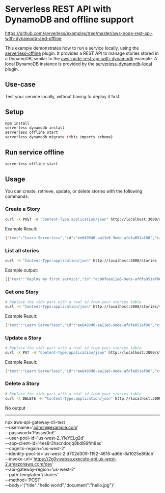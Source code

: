 # Serverless REST API with DynamoDB and offline support


https://github.com/serverless/examples/tree/master/aws-node-rest-api-with-dynamodb-and-offline

This example demonstrates how to run a service locally, using the
[serverless-offline](https://github.com/dherault/serverless-offline) plugin. It
provides a REST API to manage stories stored in a DynamoDB, similar to the
[aws-node-rest-api-with-dynamodb](https://github.com/serverless/examples/tree/master/aws-node-rest-api-with-dynamodb)
example. A local DynamoDB instance is provided by the
[serverless-dynamodb-local](https://github.com/99xt/serverless-dynamodb-local)
plugin.

## Use-case

Test your service locally, without having to deploy it first.

## Setup

```bash
npm install
serverless dynamodb install
serverless offline start
serverless dynamodb migrate (this imports schema)
```

## Run service offline

```bash
serverless offline start
```

## Usage

You can create, retrieve, update, or delete stories with the following commands:

### Create a Story

```bash
curl -X POST -H "Content-Type:application/json" http://localhost:3000/stories --data '{ "text": "Learn Serverless" }'
```

Example Result:
```bash
{"text":"Learn Serverless","id":"ee6490d0-aa11e6-9ede-afdfa051af86","createdAt":1479138570824,"checked":false,"updatedAt":1479138570824}%
```

### List all stories

```bash
curl -H "Content-Type:application/json" http://localhost:3000/stories
```

Example output:
```bash
[{"text":"Deploy my first service","id":"ac90feaa11e6-9ede-afdfa051af86","checked":true,"updatedAt":1479139961304},{"text":"Learn Serverless","id":"206793aa11e6-9ede-afdfa051af86","createdAt":1479139943241,"checked":false,"updatedAt":1479139943241}]%
```

### Get one Story

```bash
# Replace the <id> part with a real id from your stories table
curl -H "Content-Type:application/json" http://localhost:3000/stories/<id>
```

Example Result:
```bash
{"text":"Learn Serverless","id":"ee6490d0-aa11e6-9ede-afdfa051af86","createdAt":1479138570824,"checked":false,"updatedAt":1479138570824}%
```

### Update a Story

```bash
# Replace the <id> part with a real id from your stories table
curl -X PUT -H "Content-Type:application/json" http://localhost:3000/stories/<id> --data '{ "text": "Learn Serverless", "checked": true }'
```

Example Result:
```bash
{"text":"Learn Serverless","id":"ee6490d0-aa11e6-9ede-afdfa051af86","createdAt":1479138570824,"checked":true,"updatedAt":1479138570824}%
```

### Delete a Story

```bash
# Replace the <id> part with a real id from your stories table
curl -X DELETE -H "Content-Type:application/json" http://localhost:3000/stories/<id>
```

No output





---

npx aws-api-gateway-cli-test \
--username='admin@example.com' \
--password='Passw0rd!' \
--user-pool-id='us-west-2_YleYELg2d' \
--app-client-id='4es8r3hacndorjq8bdl89fm8ac' \
--cognito-region='us-west-2' \
--identity-pool-id='us-west-2:d702d309-1152-4616-ad6b-8a1025e8fdcb' \
--invoke-url='https://2g0vjyabsa.execute-api.us-west-2.amazonaws.com/dev' \
--api-gateway-region='us-west-2' \
--path-template='/stories' \
--method='POST' \
--body='{"title":"hello world","document":"hello.jpg"}'


